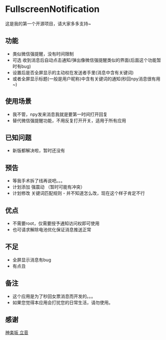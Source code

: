 # FullscreenNotification
这是我的第一个开源项目，请大家多多支持~

## 功能
* 类似微信强提醒，没有时间限制
* 可选 收到消息后自动点击通知/弹出像微信强提醒类似的界面(后面这个功能暂时有bug)
* 设置后是否全屏显示的主动权在发送者手里(消息中含有关键词)
* 或者全屏显示标题(一般是用户昵称)中含有关键词的通知(秒回npy消息很有用~)

## 使用场景
* 我不管，npy发来消息我就是要第一时间打开回复
* 替代微信强提醒功能，不用反复打开开关，适用于所有应用

## 已知问题
* 新版都解决啦，暂时还没有

## 预告
* 等我手术拆了线再说吧。。。
* 计划添加 强震动 （暂时可能有冲突）
* 计划修改 关键词匹配规则 - 并不知道怎么改，现在这个样子肯定不行

## 优点
* 不需要root，仅需要授予通知访问权即可使用
* 也可请求解除电池优化保证消息推送正常

## 不足
* 全屏显示消息有bug
* 有点丑

## 备注
* 这个应用是为了秒回女票消息而开发的。。。
* 如果您觉得本应用会打扰您的日常生活，请勿使用。

## 感谢
[神楽坂 立音](https://liyin.date/)
